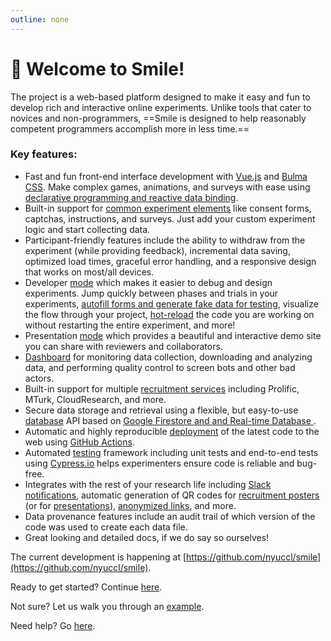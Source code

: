 ```yaml
---
outline: none
---
```


# :wave: Welcome to Smile!

The <SmileText/> project is a web-based platform designed to make it easy and
fun to develop rich and interactive online experiments. Unlike tools that cater
to novices and non-programmers, ==Smile is designed to help reasonably competent
programmers accomplish more in less time.==

### Key features:

- Fast and fun front-end interface development with [Vue.js](https://vuejs.org)
  and [Bulma CSS](https://bulma.io). Make complex games, animations, and surveys
  with ease using
  [declarative programming and reactive data binding](/components#declarative-rendering-and-reactivity).
- Built-in support for [common experiment elements](/views#built-in-views) like
  consent forms, captchas, instructions, and surveys. Just add your custom
  experiment logic and start collecting data.
- Participant-friendly features include the ability to withdraw from the
  experiment (while providing feedback), incremental data saving, optimized load
  times, graceful error handling, and a responsive design that works on most/all
  devices.
- Developer [mode](/developing) which makes it easier to debug and design
  experiments. Jump quickly between phases and trials in your experiments,
  [autofill forms and generate fake data for testing](/developing#autofill-and-data-faking),
  visualize the flow through your project,
  [hot-reload](/developing#hot-module-replacement) the code you are working on
  without restarting the entire experiment, and more!
- Presentation [mode](/presentation) which provides a beautiful and interactive
  demo site you can share with reviewers and collaborators.
- [Dashboard](/dashboard) for monitoring data collection, downloading and
  analyzing data, and performing quality control to screen bots and other bad
  actors.
- Built-in support for multiple [recruitment services](/recruitment) including
  Prolific, MTurk, CloudResearch, and more.
- Secure data storage and retrieval using a flexible, but easy-to-use
  [database](/datastorage) API based on
  [Google Firestore and and Real-time Database ](https://firebase.google.com).
- Automatic and highly reproducible [deployment](/deploying) of the latest code
  to the web using [GitHub Actions](https://github.com/features/actions).
- Automated [testing](/testing) framework including unit tests and end-to-end
  tests using [Cypress.io](https://www.cypress.io/) helps experimenters ensure
  code is reliable and bug-free.
- Integrates with the rest of your research life including
  [Slack notifications](/deploying#notifying-the-slack-bot), automatic
  generation of QR codes for
  [recruitment posters](/deploying#notifying-the-slack-bot) (or for
  [presentations](/presentation#qr-code-download)),
  [anonymized links](/deploying#what-url-do-you-send-participants-to), and more.
- Data provenance features include an audit trail of which version of the code
  was used to create each data file.
- Great looking and detailed docs, if we do say so ourselves!

The current development is happening at
[https://github.com/nyuccl/smile](https://github.com/nyuccl/smile).

Ready to get started? Continue [here](/requirements).

Not sure? Let us walk you through an [example](/example).

Need help? Go [here](/help).
